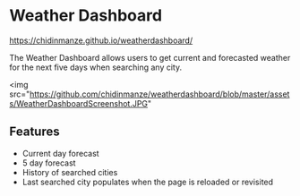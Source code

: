 # Weather Dashboard
https://chidinmanze.github.io/weatherdashboard/

The Weather Dashboard allows users to get current and forecasted weather for the next five days when searching any city.

<img src="https://github.com/chidinmanze/weatherdashboard/blob/master/assets/WeatherDashboardScreenshot.JPG"

## Features
- Current day forecast
- 5 day forecast
- History of searched cities 
- Last searched city populates when the page is reloaded or revisited
